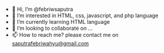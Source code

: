 - 👋 Hi, I’m @febriwsaputra
- 👀 I’m interested in HTML, css, javascript, and php language
- 🌱 I’m currently learning HTML language
- 💞️ I’m looking to collaborate on ...
- 📫 How to reach me? please contact me on saputrafebriwahyu@gmail.com 

<!---
febriwsaputra/febriwsaputra is a ✨ special ✨ repository because its `README.md` (this file) appears on your GitHub profile.
You can click the Preview link to take a look at your changes.
--->
